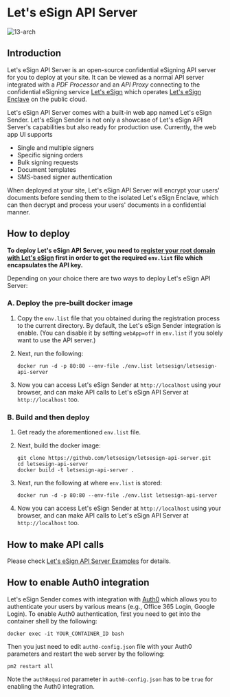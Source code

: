 # Let's eSign API Server

![13-arch](https://user-images.githubusercontent.com/2587360/174950313-6750ce11-2c81-453c-9319-179c951f3b14.png)

## Introduction

Let's eSign API Server is an open-source confidential eSigning API server for you to deploy at your site. It can be viewed as a normal API server integrated with a *PDF Processor* and an *API Proxy* connecting to the confidential eSigning service [Let's eSign](https://letsesign.org) which operates [Let's eSign Enclave](https://github.com/letsesign/letsesign-enclave) on the public cloud.

Let's eSign API Server comes with a built-in web app named Let's eSign Sender. Let's eSign Sender is not only a showcase of Let's eSign API Server's capabilities but also ready for production use. Currently, the web app UI supports
- Single and multiple signers
- Specific signing orders
- Bulk signing requests
- Document templates
- SMS-based signer authentication

When deployed at your site, Let's eSign API Server will encrypt your users' documents before sending them to the isolated Let's eSign Enclave, which can then decrypt and process your users' documents in a confidential manner.

## How to deploy

**To deploy Let's eSign API Server, you need to [register your root domain with Let's eSign](https://github.com/letsesign/letsesign-docs/blob/main/HOWTO-register.md) first in order to get the required `env.list` file which encapsulates the API key.**

Depending on your choice there are two ways to deploy Let's eSign API Server:

### A. Deploy the pre-built docker image

1. Copy the `env.list` file that you obtained during the registration process to the current directory. By default, the Let's eSign Sender integration is enable. (You can disable it by setting `webApp=off` in `env.list` if you solely want to use the API server.)

2. Next, run the following:

    ```
    docker run -d -p 80:80 --env-file ./env.list letsesign/letsesign-api-server
    ```

3. Now you can access Let's eSign Sender at `http://localhost` using your browser, and can make API calls to Let's eSign API Server at `http://localhost` too.

### B. Build and then deploy

1. Get ready the aforementioned `env.list` file.

2. Next, build the docker image:

    ```
    git clone https://github.com/letsesign/letsesign-api-server.git
    cd letsesign-api-server
    docker build -t letsesign-api-server .
    ```

3. Next, run the following at where `env.list` is stored:

    ```
    docker run -d -p 80:80 --env-file ./env.list letsesign-api-server
    ```
 
4. Now you can access Let's eSign Sender at `http://localhost` using your browser, and can make API calls to Let's eSign API Server at `http://localhost` too.

## How to make API calls

Please check [Let's eSign API Server Examples](https://github.com/letsesign/letsesign-api-server-examples) for details.

## How to enable Auth0 integration

Let's eSign Sender comes with integration with [Auth0](https://auth0.com/) which allows you to authenticate your users by various means (e.g., Office 365 Login, Google Login). To enable Auth0 authentication, first you need to get into the container shell by the following:

```
docker exec -it YOUR_CONTAINER_ID bash
```

Then you just need to edit `auth0-config.json` file with your Auth0 parameters and restart the web server by the following:

```
pm2 restart all
```
Note the `authRequired` parameter in `auth0-config.json` has to be `true` for enabling the Auth0 integration.
